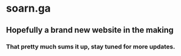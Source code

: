 # soarn.ga
## Hopefully a brand new website in the making
### That pretty much sums it up, stay tuned for more updates.

